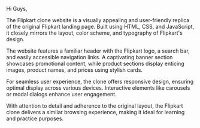 Hi Guys,

The Flipkart clone website is a visually appealing and user-friendly replica of the original Flipkart landing page. Built using HTML, CSS, and JavaScript, it closely mirrors the layout, color scheme, and typography of Flipkart's design.

The website features a familiar header with the Flipkart logo, a search bar, and easily accessible navigation links. A captivating banner section showcases promotional content, while product sections display enticing images, product names, and prices using stylish cards.

For seamless user experience, the clone offers responsive design, ensuring optimal display across various devices. Interactive elements like carousels or modal dialogs enhance user engagement.

With attention to detail and adherence to the original layout, the Flipkart clone delivers a similar browsing experience, making it ideal for learning and practice purposes.
